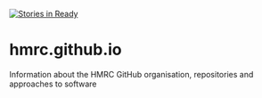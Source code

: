 [![Stories in Ready](https://badge.waffle.io/hmrc/hmrc.github.io.png?label=ready&title=Ready)](https://waffle.io/hmrc/hmrc.github.io)
# hmrc.github.io
Information about the HMRC GitHub organisation, repositories and approaches to software
